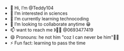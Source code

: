 - 👋 Hi, I’m @Teddy104
- 👀 I’m interested in sciences
- 🌱 I’m currently learning technocoding
- 💞️ I’m looking to collaborate anytime 😁 
- 📫 want to reach me 》🧑📖 @0693477419
- 😄 Pronouns: he not him "coz I can never be him"🕺😎
- ⚡ Fun fact: learning to pass the time

<!---
Teddy104/Teddy104 is a ✨ special ✨ repository because its `README.md` (this file) appears on your GitHub profile.
You can click the Preview link to take a look at your changes.
--->
